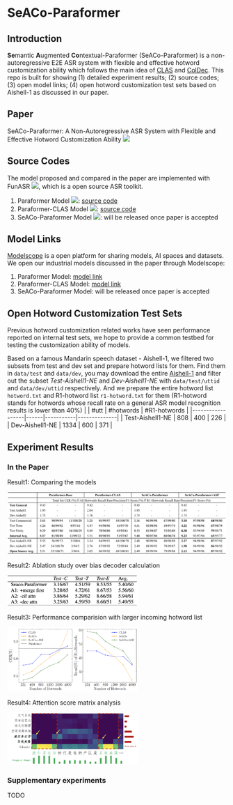 # SeACo-Paraformer

## Introduction
**Se**mantic **A**ugmented **Co**ntextual-Paraformer (SeACo-Paraformer) is a non-autoregressive E2E ASR system with flexible and effective hotword customization ability which follows the main idea of [CLAS](https://arxiv.org/pdf/1808.02480.pdf) and [ColDec](https://arxiv.org/pdf/2012.09466.pdf).
This repo is built for showing (1) detailed experiment results; (2) source codes; (3) open model links; (4) open hotword customization test sets based on Aishell-1 as discussed in our paper.
## Paper
SeACo-Paraformer: A Non-Autoregressive ASR System with Flexible and Effective Hotword Customization Ability <a href="https://arxiv.org/abs/2308.03266"><img src="https://img.shields.io/badge/Arxiv-2308.03266-green"></a>
## Source Codes
The model proposed and compared in the paper are implemented with FunASR <a href='https://github.com/alibaba-damo-academy/FunASR'><img src='https://img.shields.io/badge/Github-Code-blue'></a>, which is a open source ASR toolkit.
1. Paraformer Model <a href="https://arxiv.org/abs/2206.08317"><img src="https://img.shields.io/badge/Arxiv-2206.08317-green"></a>: [source code](https://github.com/alibaba-damo-academy/FunASR/blob/main/funasr/models/e2e_asr_paraformer.py)
2. Paraformer-CLAS Model <a href="https://arxiv.org/abs/2305.11013"><img src="https://img.shields.io/badge/Arxiv-2305.11013-green"></a>: [source code](https://github.com/alibaba-damo-academy/FunASR/blob/main/funasr/models/e2e_asr_contextual_paraformer.py)
3. SeACo-Paraformer Model <a href="https://arxiv.org/abs/2308.03266"><img src="https://img.shields.io/badge/Arxiv-2308.03266-green"></a>: will be released once paper is accepted
## Model Links
[Modelscope](https://modelscope.cn/models) is a open platform for sharing models, AI spaces and datasets. We open our industrial models discussed in the paper through Modelscope:
1. Paraformer Model: [model link](https://modelscope.cn/models/damo/speech_paraformer-large_asr_nat-zh-cn-16k-common-vocab8404-pytorch/summary)
2. Paraformer-CLAS Model: [model link](https://modelscope.cn/models/damo/speech_paraformer-large-contextual_asr_nat-zh-cn-16k-common-vocab8404/summary)
3. SeACo-Paraformer Model: will be released once paper is accepted
## Open Hotword Customization Test Sets
Previous hotword customization related works have seen performance reported on internal test sets, we hope to provide a common testbed for testing the customization ability of models. 

Based on a famous Mandarin speech dataset - Aishell-1, we filtered two subsets from test and dev set and prepare hotword lists for them.
Find them in `data/test` and `data/dev`, you may download the entire [Aishell-1](https://www.openslr.org/33/) and filter out the subset *Test-Aishell1-NE* and *Dev-Aishell1-NE* with `data/test/uttid` and `data/dev/uttid` respectively. And we prepare the entire hotword list `hotword.txt` and R1-hotword list `r1-hotword.txt` for them (R1-hotword stands for hotwords whose recall rate on a general ASR model recognition results is lower than  40%)
|                  | #utt | #hotwords | #R1-hotwords |
|------------------|------|-----------|--------------|
| Test-Aishell1-NE | 808  | 400       | 226          |
| Dev-Aishell1-NE  | 1334 | 600       | 371          |
## Experiment Results
### In the Paper
Result1: Comparing the models

<img src="./figures/fig1.png" width="1000">

Result2: Ablation study over bias decoder calculation

<img src="./figures/fig2.png" width="300">

Result3: Performance comparision with larger incoming hotword list

<img src="./figures/fig3.png" width="300">

Result4: Attention score matrix analysis

<img src="./figures/fig4.png" width="300">

### Supplementary experiments
TODO
    
